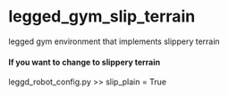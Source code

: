 # legged_gym_slip_terrain
legged gym environment that implements slippery terrain

#### If you want to change to slippery terrain
leggd_robot_config.py >> slip_plain = True
